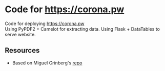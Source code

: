 # Code for https://corona.pw 

Code for deploying https://corona.pw  
Using PyPDF2 + Camelot for extracting data.
Using Flask + DataTables to serve website.  

## Resources

- Based on Miguel Grinberg's [repo](https://github.com/miguelgrinberg/flask-tables)
